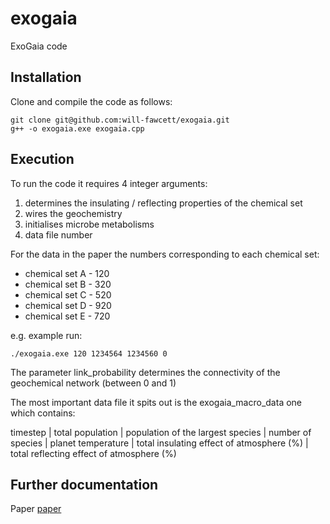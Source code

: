 exogaia
============
ExoGaia code

Installation
------------
Clone and compile the code as follows:

    git clone git@github.com:will-fawcett/exogaia.git
    g++ -o exogaia.exe exogaia.cpp



Execution
---------

To run the code it requires 4 integer arguments:
1. determines the insulating / reflecting properties of the chemical set
2. wires the geochemistry
3. initialises microbe metabolisms 
4. data file number

For the data in the paper the numbers corresponding to each chemical set:
- chemical set A - 120
- chemical set B - 320
- chemical set C - 520
- chemical set D - 920
- chemical set E - 720

e.g. example run:

    ./exogaia.exe 120 1234564 1234560 0

The parameter link_probability determines the connectivity of the geochemical network (between 0 and 1)

The most important data file it spits out is the exogaia_macro_data one which contains: 

timestep | total population | population of the largest species | number of species | planet temperature | total insulating effect of atmosphere (%) | total reflecting effect of atmosphere (%)

Further documentation 
---------------------
Paper [paper][]

[paper]: https://academic.oup.com/mnras/article/477/1/727/4935177

